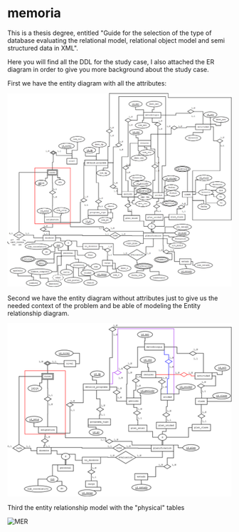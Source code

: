memoria
=======

This is a thesis degree, entitled "Guide for the selection of the type of database evaluating the relational model, relational object model and semi structured data in XML".

Here you will find all the DDL for the study case, I also attached the ER diagram in order to give you more background about the study case.

First we have the entity diagram with all the attributes:

![DER](assets/der.png)

Second we have the entity diagram without attributes just to give us the needed context of the problem and be able of modeling the Entity relationship diagram.

![DER 2](assets/der2.png)

Third the entity relationship model with the "physical" tables

![MER](assets/mer.png)
